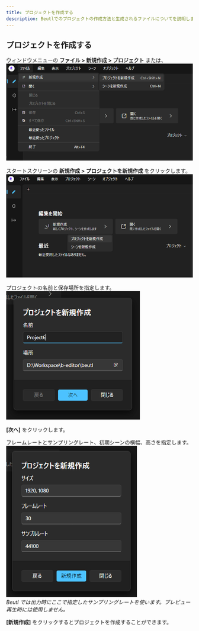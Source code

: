 ```yaml
---
title: プロジェクトを作成する
description: Beutlでのプロジェクトの作成方法と生成されるファイルについてを説明します
---
```


## プロジェクトを作成する

ウィンドウメニューの __ファイル > 新規作成 > プロジェクト__ または、  
![メニュー プロジェクトを新規作成](_images/2.create-project/menu.png)

スタートスクリーンの __新規作成 > プロジェクトを新規作成__ をクリックします。  
![スタートスクリーン プロジェクトを新規作成](_images/2.create-project/start.png)

プロジェクトの名前と保存場所を指定します。  
![プロジェクトの名前と場所](_images/2.create-project/name-location.png)

__[次へ]__ をクリックします。  

フレームレートとサンプリングレート、初期シーンの横幅、高さを指定します。  
![設定](_images/2.create-project/options.png)  
_Beutl では出力時にここで指定したサンプリングレートを使います。プレビュー再生時には使用しません。_

__[新規作成]__ をクリックするとプロジェクトを作成することができます。
